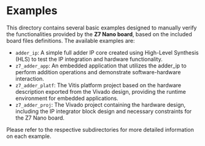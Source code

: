 # Examples

This directory contains several basic examples designed to manually verify the functionalities provided
by the **Z7 Nano board**, based on the included board files definitions. The available examples are:
- `adder_ip`: A simple full adder IP core created using High-Level Synthesis (HLS) to test the IP
    integration and hardware functionality.
- `z7_adder_app`: An embedded application that utilizes the adder_ip to perform addition operations and
    demonstrate software-hardware interaction.
- `z7_adder_platf`: The Vitis platform project based on the hardware description exported from the Vivado
    design, providing the runtime environment for embedded applications.
- `z7_adder_proj`: The Vivado project containing the hardware design, including the IP integrator block
    design and necessary constraints for the Z7 Nano board.

Please refer to the respective subdirectories for more detailed information on each example.
